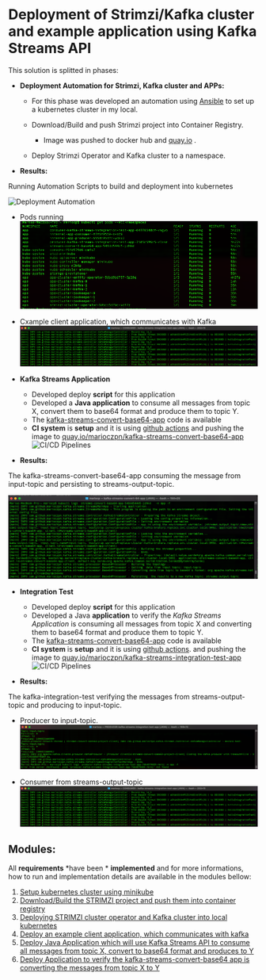 # Deployment of Strimzi/Kafka cluster and example application using Kafka Streams API

This solution is splitted in phases:
 

 - **Deployment Automation for Strimzi, Kafka cluster and APPs:**
	 - For this phase was developed an automation using [Ansible](https://docs.ansible.com/ansible/latest/index.html) to set up a
   kubernetes cluster in my local.
   
	 - Download/Build and push Strimzi project into Container Registry. 		
		 - Image was pushed   to docker hub  and [quay.io](https://quay.io/) .
	- Deploy Strimzi Operator and Kafka cluster to a namespace.
	
 - **Results:**

Running Automation Scripts to build and deployment into kubernetes

![Deployment Automation](logs_results/images/Scripts_Executions_Strimzi-Kafka_Deployment_Automation.gif)

 - Pods running
![pods_running](logs_results/images/00-pods_running.png)

- Cxample client application, which communicates with Kafka
![consumer](logs_results/images/04-consumer-kafka-integration-test.png)

 - **Kafka Streams Application**
	  - Developed deploy **script** for this application
	  - Developed a **Java application**  to consume all messages from topic X, convert them to base64 format and produce them to topic Y. 
	 - The [kafka-streams-convert-base64-app](https://github.com/marioczpn/kafka-streams-convert-base64-app) code is available
	 - **CI system** is **setup** and it is using [github actions](https://docs.github.com/pt/free-pro-team@latest/actions) and pushing the image to [quay.io/marioczpn/kafka-streams-convert-base64-app](https://quay.io/repository/marioczpn/kafka-streams-convert-base64-app)
	  ![CI/CD Pipelines](https://github.com/marioczpn/kafka-streams-convert-base64-app/workflows/CI/CD%20Pipelines/badge.svg)
 
 - **Results:**
 
 The kafka-streams-convert-base64-app consuming the message from input-topic and persisting to streams-output-topic.
 
![kafka-streams-convert-base64-app](logs_results/images/02-kafka-streams-convertBase64-running.png)


 - **Integration Test**
	  - Developed deploy **script** for this application
	 - Developed a Java  **application** to verify the *Kafka Streams Application* is consuming all messages from topic X and converting  them to base64 format and produce them to topic Y. 
	 - The [kafka-streams-convert-base64-app](https://github.com/marioczpn/kafka-streams-convert-base64-app) code is available
	 - **CI system** is **setup** and it is using [github actions](https://docs.github.com/pt/free-pro-team@latest/actions).  and pushing the image to [quay.io/marioczpn/kafka-streams-integration-test-app](https://quay.io/repository/marioczpn/kafka-streams-integration-test-app)
![CI/CD Pipelines](https://github.com/marioczpn/kafka-streams-integration-test-app/workflows/CI/CD%20Pipelines/badge.svg)

 - **Results:**
 
 The kafka-integration-test verifying the messages from streams-output-topic and producing to  input-topic.
 
 - Producer to  input-topic.
![producer](logs_results/images/03-producerkafka-integration-test-.png)

- Consumer from streams-output-topic
![consumer](logs_results/images/04-consumer-kafka-integration-test.png)


## **Modules**:

All **requirements** *have been * **implemented** and for more informations,  how to run and implementation details are available in the modules bellow:

 1. [Setup kubernetes cluster using minikube](https://github.com/marioczpn/strimzi-kafka-cluster-deployment-automation/blob/master/01-setup_kubernetes_cluster_minikube.md)
 2. [Download/Build the STRIMZI project and push them into container registry](https://github.com/marioczpn/strimzi-kafka-cluster-deployment-automation/blob/master/02-download-build-strimzi-source.md)
 3. [Deploying STRIMZI cluster operator and Kafka cluster into local kubernetes](https://github.com/marioczpn/strimzi-kafka-cluster-deployment-automation/blob/master/03-deploy-strimzi-kafka-cluster.md)
 4. [Deploy an example client application, which communicates with kafka](https://github.com/marioczpn/strimzi-kafka-cluster-deployment-automation/blob/master/04-deploy-example_client-app.md)
 5. [Deploy Java Application which will use Kafka Streams API to consume all messages from topic X, convert to base64 format and produces to Y](https://github.com/marioczpn/strimzi-kafka-cluster-deployment-automation/blob/master/05-deploy-streams-convert-base64-app.md)
 6. [Deploy Application to verify the kafka-streams-convert-base64 app is converting the messages from topic X to Y](https://github.com/marioczpn/strimzi-kafka-cluster-deployment-automation/blob/master/06-deploy-integration-test.md)
 
 
